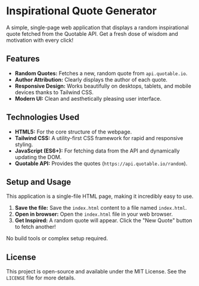 # Inspirational Quote Generator

A simple, single-page web application that displays a random inspirational quote fetched from the Quotable API. Get a fresh dose of wisdom and motivation with every click!

## Features

*   **Random Quotes:** Fetches a new, random quote from `api.quotable.io`.
*   **Author Attribution:** Clearly displays the author of each quote.
*   **Responsive Design:** Works beautifully on desktops, tablets, and mobile devices thanks to Tailwind CSS.
*   **Modern UI:** Clean and aesthetically pleasing user interface.

## Technologies Used

*   **HTML5:** For the core structure of the webpage.
*   **Tailwind CSS:** A utility-first CSS framework for rapid and responsive styling.
*   **JavaScript (ES6+):** For fetching data from the API and dynamically updating the DOM.
*   **Quotable API:** Provides the quotes (`https://api.quotable.io/random`).

## Setup and Usage

This application is a single-file HTML page, making it incredibly easy to use.

1.  **Save the file:** Save the `index.html` content to a file named `index.html`.
2.  **Open in browser:** Open the `index.html` file in your web browser.
3.  **Get Inspired:** A random quote will appear. Click the "New Quote" button to fetch another!

No build tools or complex setup required.

## License

This project is open-source and available under the MIT License. See the `LICENSE` file for more details.